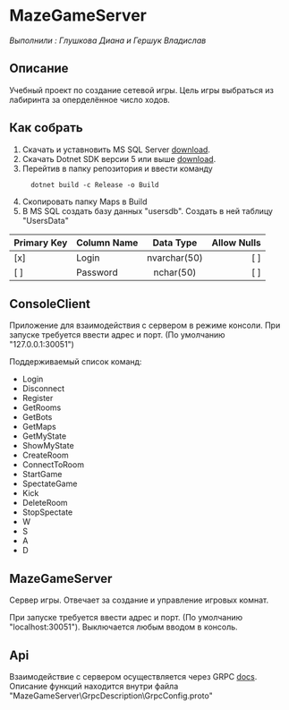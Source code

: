 # MazeGameServer 
*Выполнили : Глушкова Диана и Гершук Владислав*
## Описание 
Учебный проект по создание сетевой игры. Цель игры выбраться из лабиринта за оперделённое число ходов.
## Как собрать 
1. Скачать и уставновить MS SQL Server [download](https://www.microsoft.com/ru-ru/sql-server/sql-server-downloads).
2. Скачать Dotnet SDK версии 5 или выше [download](https://dotnet.microsoft.com/download/dotnet/5.0).
3. Перейтив в папку репозитория и ввести команду
   ```Console  
     dotnet build -c Release -o Build 
    ```  
4. Скопировать папку Maps в Build
5. В MS SQL создать базу данных "usersdb". Создать в ней таблицу "UsersData" 

| Primary Key | Column Name        | Data Type          | Allow Nulls |
|-----| ------------- |:-------------:| -----:|
| [x]| Login     | nvarchar(50) | [ ] |
|[ ] |Password      | nchar(50)      |   [ ]|


## ConsoleClient
Приложение для взаимодействия с сервером в режиме консоли.
При запуске требуется ввести адрес и порт. (По умолчанию "127.0.0.1:30051")

Поддерживаемый список команд:
- Login
- Disconnect
- Register
- GetRooms
- GetBots
- GetMaps
- GetMyState
- ShowMyState
- CreateRoom
- ConnectToRoom
- StartGame
- SpectateGame
- Kick
- DeleteRoom
- StopSpectate
- W
- S
- A
- D



## MazeGameServer
Сервер игры. Отвечает за создание и управление игровых комнат.

При запуске требуется ввести адрес и порт. (По умолчанию "localhost:30051"). Выключается любым вводом в консоль.

## Api

Взаимодействие с сервером осуществляется через GRPC [docs]([https://link](https://grpc.io/docs/)).
Описание функций находится внутри файла "MazeGameServer\GrpcDescription\GrpcConfig.proto"